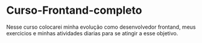 # Curso-Frontand-completo
 Nesse curso colocarei minha evolução como desenvolvedor frontand, meus exercicios e minhas atividades diarias para se atingir a esse objetivo.
